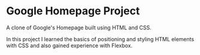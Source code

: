 <h1>Google Homepage Project</h1>

<p>A clone of Google's Homepage built using HTML and CSS.</p>

<p>In this project I learned the basics of positioning and styling HTML elements with CSS and also gained experience with Flexbox.</p>
